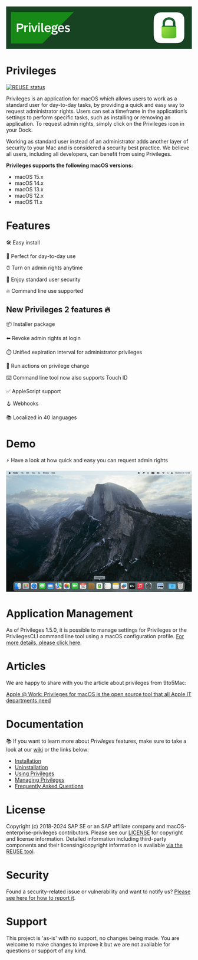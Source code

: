 ![](https://github.com/SAP/macOS-enterprise-privileges/blob/main/readme_images/github%20banner%20new.png)

# Privileges

[![REUSE status](https://api.reuse.software/badge/github.com/SAP/macOS-enterprise-privileges)](https://api.reuse.software/info/github.com/SAP/macOS-enterprise-privileges)

Privileges is an application for macOS which allows users to work as a standard user for day-to-day tasks, by providing a quick and easy way to request administrator rights. Users can set a timeframe in the application’s settings to perform specific tasks, such as installing or removing an application. To request admin rights, simply click on the Privileges icon in your Dock. 

Working as standard user instead of an administrator adds another layer of security to your Mac and is considered a security best practice. We believe all users, including all developers, can benefit from using Privileges.

**Privileges supports the following macOS versions:**

* macOS 15.x
* macOS 14.x
* macOS 13.x
* macOS 12.x
* macOS 11.x

# Features

🛠️ Easy install

:rocket: Perfect for day-to-day use

:alarm_clock: Turn on admin rights anytime

:closed_lock_with_key: Enjoy standard user security

:fire: Command line use supported

## New Privileges 2 features 🔥

📦 Installer package

⬅️ Revoke admin rights at login

⏱️ Unified expiration interval for administrator privileges

📍 Run actions on privilege change

⌨️ Command line tool now also supports Touch ID

✅ AppleScript support

🪝 Webhooks

📚 Localized in 40 languages


# Demo

⚡️ Have a look at how quick and easy you can request admin rights

![](https://github.com/SAP/macOS-enterprise-privileges/blob/main/readme_images/DemoGIF.gif)




# Application Management
As of Privileges 1.5.0, it is possible to manage settings for Privileges or the PrivilegesCLI command line tool using a macOS configuration profile. [For more details, please click here](https://github.com/SAP/macOS-enterprise-privileges/wiki/Managing-Privileges).

# Articles

We are happy to share with you the article about privileges from 9to5Mac:

[Apple @ Work: Privileges for macOS is the open source tool that all Apple IT departments need](https://9to5mac.com/2019/11/16/privileges-app-for-macos/)


# Documentation

📚 If you want to learn more about _Privileges_ features, make sure to take a look at our [wiki](https://github.com/SAP/macOS-enterprise-privileges/wiki) or the links below:

* [Installation](https://github.com/SAP/macOS-enterprise-privileges/wiki/Installation)
* [Uninstallation](https://github.com/SAP/macOS-enterprise-privileges/wiki/Uninstallation)
* [Using Privileges](https://github.com/SAP/macOS-enterprise-privileges/wiki/Using-Privileges)
* [Managing Privileges](https://github.com/SAP/macOS-enterprise-privileges/wiki/Managing-Privileges)
* [Frequently Asked Questions](https://github.com/SAP/macOS-enterprise-privileges/wiki/Frequently-Asked-Questions)

# License

Copyright (c) 2018-2024 SAP SE or an SAP affiliate company and macOS-enterprise-privileges contributors. Please see our [LICENSE](LICENSE) for copyright and license information. Detailed information including third-party components and their licensing/copyright information is available [via the REUSE tool](https://api.reuse.software/info/github.com/SAP/macOS-enterprise-privileges).

# Security

Found a security-related issue or vulnerability and want to notify us? [Please see here for how to report it](https://github.com/SAP/macOS-enterprise-privileges/security/policy).

# Support

This project is 'as-is' with no support, no changes being made. You are welcome to make changes to improve it but we are not available for questions or support of any kind.
